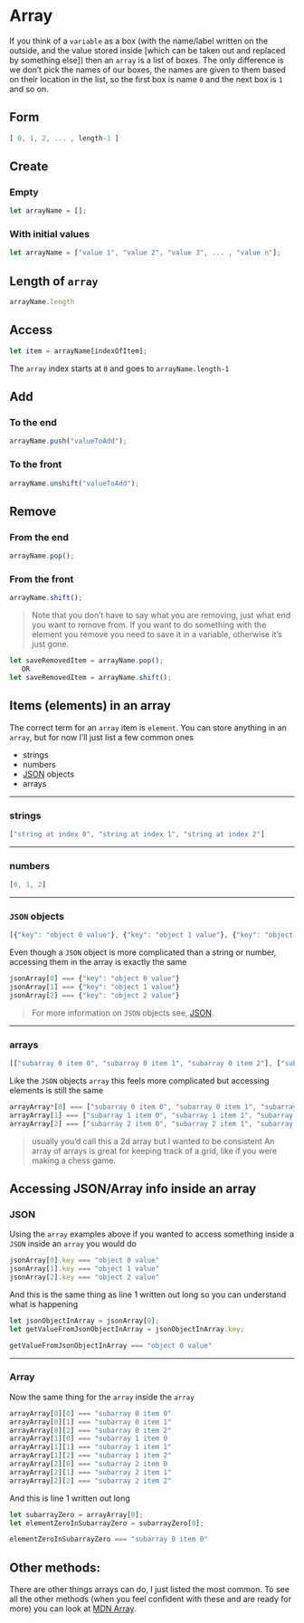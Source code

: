 # Array

If you think of a `variable` as a box (with the name/label written on the outside, and the value stored inside [which can be taken out and replaced by something else]) then an `array` is a list of boxes.  The only difference is we don’t pick the names of our boxes, the names are given to them based on their location in the list, so the first box is name `0` and the next box is `1` and so on.

## Form

```javascript
[ 0, 1, 2, ... , length-1 ]
```

## Create

### Empty

```javascript
let arrayName = [];
```
### With initial values

```javascript
let arrayName = ["value 1", "value 2", "value 3", ... , "value n"];
```

## Length of `array`

```javascript
arrayName.length
```

## Access

```javascript
let item = arrayName[indexOfItem];
```
The `array` index starts at `0` and goes to `arrayName.length-1`

## Add

### To the end

```javascript
arrayName.push("valueToAdd");
```

### To the front

```javascript
arrayName.unshift("valueToAdd");
```

## Remove

### From the end

```javascript
arrayName.pop();
```

### From the front

```javascript
arrayName.shift();
```

> Note that you don’t have to say what you are removing, just what end you want to remove from.  If you want to do something with the element you remove you need to save it in a variable, otherwise it’s just gone.

```javascript
let saveRemovedItem = arrayName.pop();
   OR
let saveRemovedItem = arrayName.shift();
```

## Items (elements) in an array

The correct term for an `array` item is `element`.  You can store anything in an `array`, but for now I’ll just list a few common ones

 * strings
 * numbers
 * [JSON](./json.md) objects
 * arrays

---

### strings

```javascript
["string at index 0", "string at index 1", "string at index 2"]
```

---

### numbers

```javascript
[0, 1, 2]
```

---

### `JSON` objects

```javascript
[{"key": "object 0 value"}, {"key": "object 1 value"}, {"key": "object 2 value"}]
```

Even though a `JSON` object is more complicated than a string or number, accessing them in the array is exactly the same

```javascript
jsonArray[0] === {"key": "object 0 value"}
jsonArray[1] === {"key": "object 1 value"}
jsonArray[2] === {"key": "object 2 value"}
```

> For more information on `JSON` objects see, [JSON](./json.md).

---

### arrays

```javascript
[["subarray 0 item 0", "subarray 0 item 1", "subarray 0 item 2"], ["subarray 1 item 0", "subarray 1 item 1", "subarray 1 item 2"], ["subarray 2 item 0", "subarray 2 item 1", "subaray 2 item 2"]]
```

Like the `JSON` objects `array` this feels more complicated but accessing elements is still the same

```javascript
arrayArray*[0] === ["subarray 0 item 0", "subarray 0 item 1", "subarray 0 item 2"]
arrayArray[1] === ["subarray 1 item 0", "subarray 1 item 1", "subarray 1 item 2"]
arrayArray[2] === ["subarray 2 item 0", "subarray 2 item 1", "subarray 2 item 2"]
```

> usually you’d call this a 2d array but I wanted to be consistent
> An array of arrays is great for keeping track of a grid, like if you were making a chess game.

## Accessing JSON/Array info inside an array

### JSON

Using the `array` examples above if you wanted to access something inside a `JSON` inside an `array` you would do

```javascript
jsonArray[0].key === "object 0 value"
jsonArray[1].key === "object 1 value"
jsonArray[2].key === "object 2 value"
```

And this is the same thing as line 1 written out long so you can understand what is happening

```javascript
let jsonObjectInArray = jsonArray[0];
let getValueFromJsonObjectInArray = jsonObjectInArray.key;

getValueFromJsonObjectInArray === "object 0 value"
```

---

### Array
Now the same thing for the `array` inside the `array`

```javascript
arrayArray[0][0] === "subarray 0 item 0"
arrayArray[0][1] === "subarray 0 item 1"
arrayArray[0][2] === "subarray 0 item 2"
arrayArray[1][0] === "subarray 1 item 0
arrayArray[1][1] === "subarray 1 item 1"
arrayArray[1][2] === "subarray 1 item 2"
arrayArray[2][0] === "subarray 2 item 0
arrayArray[2][1] === "subarray 2 item 1"
arrayArray[2][2] === "subarray 2 item 2"
```

And this is line 1 written out long

```javascript
let subarrayZero = arrayArray[0];
let elementZeroInSubarrayZero = subarrayZero[0];

elementZeroInSubarrayZero === "subarray 0 item 0"
```

## Other methods:

There are other things arrays can do, I just listed the most common.  To see all the other methods (when you feel confident with these and are ready for more) you can look at [MDN Array](https://developer.mozilla.org/en-US/docs/Web/JavaScript/Reference/Global_Objects/Array).
